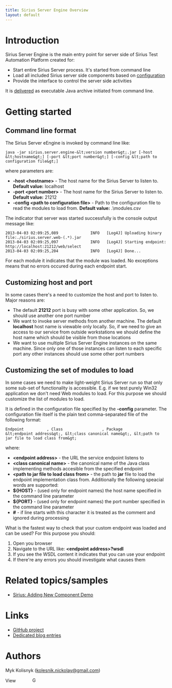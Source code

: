 ```yaml
---
title: Sirius Server Engine Overview
layout: default
---
```


# Introduction 

Sirius Server Engine is the main entry point for server side of Sirius Test Automation Platform created for:
* Start entire Sirius Server process. It's started from command line
* Load all included Sirius server side components based on [configuration](https://github.com/mkolisnyk/Sirius/wiki/Server:-configuration-guide)
* Provide the interface to control the server side activities

It is [delivered](http://code.google.com/p/sirius-platform/downloads/list) as executable Java archive initiated from command line. 

# Getting started

## Command line format

The Sirius Server eEngine is invoked by command line like:
```dos
java -jar sirius.server.engine-&lt;version number&gt;.jar [-host &lt;hostname&gt;] [-port &lt;port number&gt;] [-config &lt;path to configuration file&gt;]
```
where parameters are:
* **-host &lt;hostname&gt;** - The host name for the Sirius Server to listen to. **Default value:** localhost
* **-port &lt;port number&gt;** - The host name for the Sirius Server to listen to. **Default value:** 21212
* **-config &lt;path to configuration file&gt;** - Path to the configuration file to read the modules to load from. **Default value:** .\modules.csv

The indicator that server was started successfully is the console output message like:
```dos
2013-04-03 02:09:25,089              INFO   [Log4J] Uploading binary file:./sirius.server.web-(.*).jar
2013-04-03 02:09:25,097              INFO   [Log4J] Starting endpoint: http://localhost:21212/web/select
2013-04-03 02:09:25,204              INFO   [Log4J] Done...
```
For each module it indicates that the module was loaded. No exceptions means that no errors occured during each endpoint start.

## Customizing host and port

In some cases there's a need to customize the host and port to listen to. Major reasons are:
* The default **21212** port is busy with some other application. So, we should use another one port number
* We want to invoke server methods from another machine. The default **localhost** host name is viewable only locally. So, if we need to give an access to our service from outside workstations we should define the host name which should be visible from those locations
* We want to use multiple Sirius Server Engine instances on the same machine. Since only one of those instances can listen to each specific port any other instances should use some other port numbers

## Customizing the set of modules to load

In some cases we need to make light-weight Sirius Server run so that only some sub-set of functionality is accessible. E.g. if we test purely Win32 application we don't need Web modules to load. For this purpose we should customize the list of modules to load. 

It is defined in the configuration file specified by the **-config** parameter. The configuration file itself is the plain text comma-separated file of the following format:

```
Endpoint          , Class                 , Package
&lt;endpoint address&gt;, &lt;class canonical name&gt;, &lt;path to jar file to load class from&gt;
```
where:
* **&lt;endpoint address&gt;** - the URL the service endpoint listens to
* **&lt;class canonical name&gt;** - the canonical name of the Java class implementing methods accesible from the specified endpoint
* **&lt;path to jar file to load class from&gt;** - the path to **jar** file to load the endpoint implementation class from. 
Additionally the following speacial words are supported:
* **${HOST}** - (used only for endpoint names) the host name specified in the command line parameter
* **${PORT}** - (used only for endpoint names) the port number specified in the command line parameter
* **\#** - if line starts with this character it is treated as the comment and ignored during processing

What is the fastest way to check that your custom endpoint was loaded and can be used? For this purpose you should:
1. Open you browser
1. Navigate to the URL like: **&lt;endpoint address&gt;?wsdl**
1. If you see the WSDL content it indicates that you can use your endpoint
1. If there're any errors you should investigate what causes them

# Related topics/samples

* [Sirius: Adding New Component Demo](https://www.youtube.com/watch?v=GnENGO3M5is)

# Links  

* [GitHub project](https://github.com/mkolisnyk/Sirius)
* [Dedicated blog entries](http://mkolisnyk.blogspot.com/search/label/Sirius)

Authors
======
Myk Kolisnyk (kolesnik.nickolay@gmail.com) 

<a href="http://ua.linkedin.com/pub/mykola-kolisnyk/14/533/903"><img src="http://www.linkedin.com/img/webpromo/btn_profile_bluetxt_80x15.png" width="80" height="15" border="0" alt="View Mykola Kolisnyk's profile on LinkedIn"></a>
<a href="http://plus.google.com/108480514086204589709?prsrc=3" rel="publisher" style="text-decoration:none;">
<img src="http://ssl.gstatic.com/images/icons/gplus-16.png" alt="Google+" style="border:0;width:16px;height:16px;"/></a>
